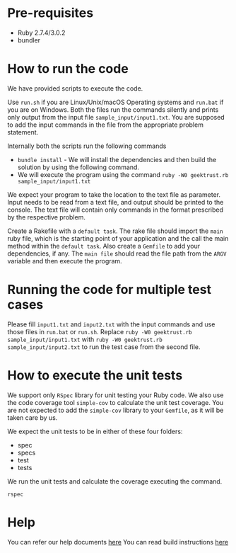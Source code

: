 # Pre-requisites
* Ruby 2.7.4/3.0.2
* bundler

# How to run the code

We have provided scripts to execute the code. 

Use `run.sh` if you are Linux/Unix/macOS Operating systems and `run.bat` if you are on Windows.  Both the files run the commands silently and prints only output from the input file `sample_input/input1.txt`. You are supposed to add the input commands in the file from the appropriate problem statement. 

Internally both the scripts run the following commands 

 * `bundle install` - We will install the dependencies and then build the solution by using the following command.
 * We will execute the program using the command `ruby -W0 geektrust.rb sample_input/input1.txt`

We expect your program to take the location to the text file as parameter. Input needs to be read from a text file, and output should be printed to the console. The text file will contain only commands in the format prescribed by the respective problem.

Create a Rakefile with a `default task`. The rake file should import the `main` ruby file, which is the starting point of your application and the call the main method within the `default task`. Also create a `Gemfile` to add your dependencies, if any. The `main file` should read the file path from the `ARGV` variable and then execute the program.

 # Running the code for multiple test cases

 Please fill `input1.txt` and `input2.txt` with the input commands and use those files in `run.bat` or `run.sh`. Replace `ruby -W0 geektrust.rb sample_input/input1.txt` with `ruby -W0 geektrust.rb sample_input/input2.txt` to run the test case from the second file. 

 # How to execute the unit tests

 We support only `RSpec` library for unit testing your Ruby code. We also use the code coverage tool `simple-cov` to calculate the unit test coverage. You are not expected to add the `simple-cov` library to your `Gemfile`, as it will be taken care by us.

 We expect the unit tests to be in either of these four folders:

* spec
* specs
* test
* tests

We run the unit tests and calculate the coverage executing the command.

`rspec`

# Help

You can refer our help documents [here](https://help.geektrust.com)
You can read build instructions [here](https://github.com/geektrust/coding-problem-artefacts/tree/master/Ruby)